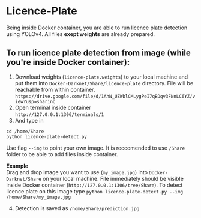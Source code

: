# Licence-Plate

Being inside Docker container, you are able to run licence plate detection using YOLOv4.
All files **exept weights** are already prepared.

## To run licence plate detection from image (while you're inside Docker container): <br>
1. Download weights (```licence-plate.weights```) to your local machine  and put them into ```Docker-Darknet/Share/licence-plate``` directory. File will be reachable from within container.<br>
```https://drive.google.com/file/d/1AhN_UZWblCMLygPeI7qBDqv3FNnLC6YZ/view?usp=sharing```
2. Open terminal inside container<br>
```http://127.0.0.1:1306/terminals/1```
3. And type in<br>
```
cd /home/Share
python licence-plate-detect.py
```

Use flag ```--img``` to point your own image. It is reccomended to use ```/Share``` folder to be able to add files inside container.

**Example**<br>
Drag and drop image you want to use (```my_image.jpg```) into ```Docker-Darknet/Share``` on your local machine. File immediately should be visible inside Docker container (```http://127.0.0.1:1306/tree/Share```). To detect licence plate on this image type
```python licence-plate-detect.py --img /home/Share/my_image.jpg```

4. Detection is saved as ```/home/Share/prediction.jpg```
